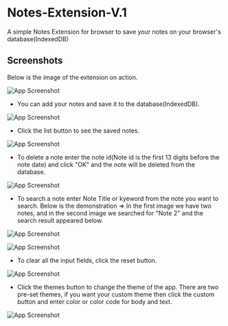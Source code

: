 
# Notes-Extension-V.1
A simple Notes Extension for browser to save your notes on your browser's database(IndexedDB)


## Screenshots

Below is the image of the extension on action.

![App Screenshot](https://github.com/VictorF313/Notes-Extension-V.1/assets/129792251/76af0880-4212-4810-a7e5-fb0695ef69ac)

- You can add your notes and save it to the database(IndexedDB).

![App Screenshot](https://github.com/VictorF313/Notes-Extension-V.1/assets/129792251/e1b0a38d-b652-478b-8d04-db74f0f81cee)

- Click the list button to see the saved notes.

![App Screenshot](https://github.com/VictorF313/Notes-Extension-V.1/assets/129792251/9cd87245-58a3-4d2c-8213-a087bf371cdb)

- To delete a note enter the note id(Note id is the first 13 digits before the note date) and click "OK" and the note will be deleted from the database.

![App Screenshot](https://github.com/VictorF313/Notes-Extension-V.1/assets/129792251/adcdeea9-57ea-4dce-8e7e-0b53280790f2)

- To search a note enter Note Title or kyeword from the note you want to search. Below is the demonstration =>
In the first image we have two notes, and in the second image we searched for "Note 2" and the search result appeared below.

![App Screenshot](https://github.com/VictorF313/Notes-Extension-V.1/assets/129792251/1beac19b-d6a1-435e-bbd4-e4302c99759d)

![App Screenshot](https://github.com/VictorF313/Notes-Extension-V.1/assets/129792251/fa175839-b8de-40fd-b7e4-c81588c51ad1)

- To clear all the input fields, click the reset button.

![App Screenshot](https://github.com/VictorF313/Notes-Extension-V.1/assets/129792251/c8f9753e-2b7a-400c-8ea0-5e017796673d)

- Click the themes button to change the theme of the app.
There are two pre-set themes, if you want your custom theme then click the custom button and enter color or color code for body and text.

![App Screenshot](https://github.com/VictorF313/Notes-Extension-V.1/assets/129792251/13bb03f8-d064-4557-8353-084a25e7bc7d)
